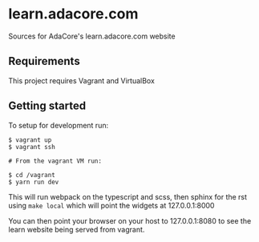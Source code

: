 # learn.adacore.com

Sources for AdaCore's learn.adacore.com website

## Requirements

This project requires Vagrant and VirtualBox

## Getting started

To setup for development run:
```
$ vagrant up
$ vagrant ssh

# From the vagrant VM run:

$ cd /vagrant
$ yarn run dev
```

This will run webpack on the typescript and scss, then sphinx for the rst using `make local` which will point the widgets at 127.0.0.1:8000

You can then point your browser on your host to 127.0.0.1:8080 to see the learn website being served from vagrant.
